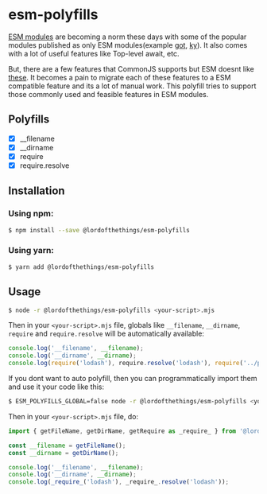 # esm-polyfills

[ESM modules](https://nodejs.org/api/esm.html#modules-ecmascript-modules) are becoming a norm these days with some of the popular modules published as only ESM modules(example [got](https://github.com/sindresorhus/got), [ky](https://github.com/sindresorhus/ky)). It also comes with a lot of useful features like Top-level await, etc.

But, there are a few features that CommonJS supports but ESM doesnt like [these](https://nodejs.org/api/esm.html#differences-between-es-modules-and-commonjs).
It becomes a pain to migrate each of these features to a ESM compatible feature and its a lot of manual work. This polyfill tries to support those commonly used and feasible features in ESM modules.

## Polyfills

-   [x] \_\_filename
-   [x] \_\_dirname
-   [x] require
-   [x] require.resolve

## Installation

### Using npm:

```bash
$ npm install --save @lordofthethings/esm-polyfills
```

### Using yarn:

```bash
$ yarn add @lordofthethings/esm-polyfills
```

## Usage

```bash
$ node -r @lordofthethings/esm-polyfills <your-script>.mjs
```

Then in your `<your-script>.mjs` file, globals like `__filename`, `__dirname`, `require` and `require.resolve` will be automatically available:

```javascript
console.log('__filename', __filename);
console.log('__dirname', __dirname);
console.log(require('lodash'), require.resolve('lodash'), require('../package.json'));
```

If you dont want to auto polyfill, then you can programmatically import them and use it your code like this:

```bash
$ ESM_POLYFILLS_GLOBAL=false node -r @lordofthethings/esm-polyfills <your-script>.mjs
```

Then in your `<your-script>.mjs` file, do:

```javascript
import { getFileName, getDirName, getRequire as _require_ } from '@lordofthethings/esm-polyfills';

const __filename = getFileName();
const __dirname = getDirName();

console.log('__filename', __filename);
console.log('__dirname', __dirname);
console.log(_require_('lodash'), _require_.resolve('lodash'));
```
